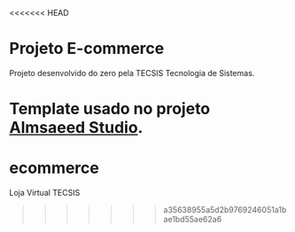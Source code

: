 <<<<<<< HEAD
# Projeto E-commerce

Projeto desenvolvido do zero pela TECSIS Tecnologia de Sistemas.

Template usado no projeto [Almsaeed Studio](https://almsaeedstudio.com).
=======
# ecommerce
Loja Virtual TECSIS
>>>>>>> a35638955a5d2b9769246051a1bae1bd55ae62a6
